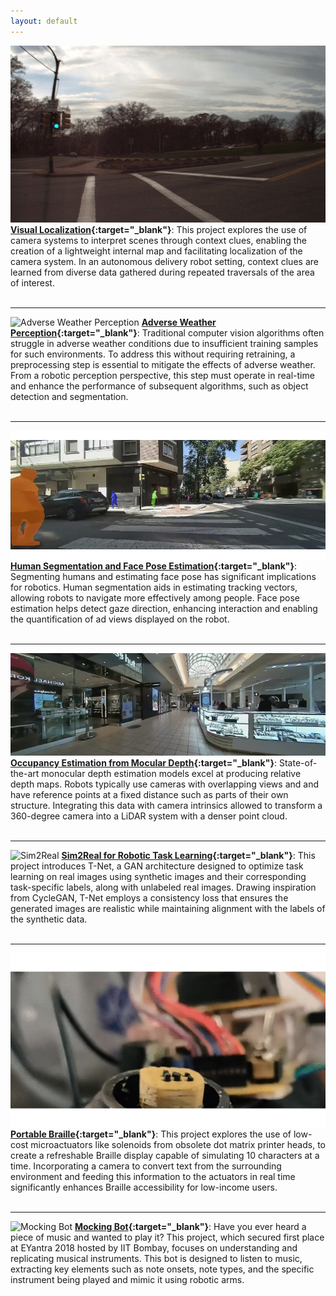 ```yaml
---
layout: default
---
```


![Visual Localization](assets/img/visual_loc.gif) **[Visual Localization](#){:target="_blank"}**: This project explores the use of camera systems to interpret scenes through context clues, enabling the creation of a lightweight internal map and facilitating localization of the camera system. In an autonomous delivery robot setting, context clues are learned from diverse data gathered during repeated traversals of the area of interest.
<br><br>

---

![Adverse Weather Perception](assets/img/adverse_weather.gif) **[Adverse Weather Perception](#){:target="_blank"}**: Traditional computer vision algorithms often struggle in adverse weather conditions due to insufficient training samples for such environments. To address this without requiring retraining, a preprocessing step is essential to mitigate the effects of adverse weather. From a robotic perception perspective, this step must operate in real-time and enhance the performance of subsequent algorithms, such as object detection and segmentation.
<br><br>

---

![Human Segmentation and Face Pose Estimation](assets/img/human_seg_face_track.gif) **[Human Segmentation and Face Pose Estimation](#){:target="_blank"}**: Segmenting humans and estimating face pose has significant implications for robotics. Human segmentation aids in estimating tracking vectors, allowing robots to navigate more effectively among people. Face pose estimation helps detect gaze direction, enhancing interaction and enabling the quantification of ad views displayed on the robot.
<br><br>

---

![Occupancy Estimation from Mocular Depth](assets/img/occupancy.gif) **[Occupancy Estimation from Mocular Depth](#){:target="_blank"}**: State-of-the-art monocular depth estimation models excel at producing relative depth maps. Robots typically use cameras with overlapping views and and have reference points at a fixed distance such as parts of their own structure. Integrating this data with camera intrinsics allowed to transform a 360-degree camera into a LiDAR system with a denser point cloud.
<br><br>

---

![Sim2Real](assets/img/sim2real.gif) **[Sim2Real for Robotic Task Learning](#){:target="_blank"}**: This project introduces T-Net, a GAN architecture designed to optimize task learning on real images using synthetic images and their corresponding task-specific labels, along with unlabeled real images. Drawing inspiration from CycleGAN, T-Net employs a consistency loss that ensures the generated images are realistic while maintaining alignment with the labels of the synthetic data.
<br><br>

---

![Portable Braille](assets/img/portable_braille.gif) **[Portable Braille](#){:target="_blank"}**: This project explores the use of low-cost microactuators like solenoids from obsolete dot matrix printer heads, to create a refreshable Braille display capable of simulating 10 characters at a time. Incorporating a camera to convert text from the surrounding environment and feeding this information to the actuators in real time significantly enhances Braille accessibility for low-income users.
<br><br>

---

![Mocking Bot](assets/img/mocking_bot.gif) **[Mocking Bot](#){:target="_blank"}**: Have you ever heard a piece of music and wanted to play it? This project, which secured first place at EYantra 2018 hosted by IIT Bombay, focuses on understanding and replicating musical instruments. This bot is designed to listen to music, extracting key elements such as note onsets, note types, and the specific instrument being played and mimic it using robotic arms.